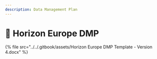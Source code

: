 ```yaml
---
description: Data Management Plan
---
```


# 🔴 Horizon Europe DMP

{% file src="../../.gitbook/assets/Horizon Europe DMP Template - Version 4.docx" %}
